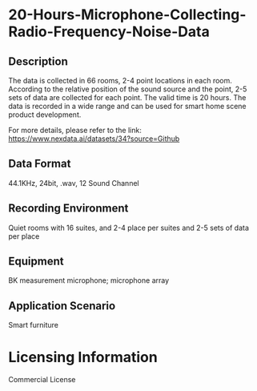 # 20-Hours-Microphone-Collecting-Radio-Frequency-Noise-Data


## Description
The data is collected in 66 rooms, 2-4 point locations in each room. According to the relative position of the sound source and the point, 2-5 sets of data are collected for each point. The valid time is 20 hours. The data is recorded in a wide range and can be used for smart home scene product development.

For more details, please refer to the link: https://www.nexdata.ai/datasets/34?source=Github


## Data Format
44.1KHz, 24bit, .wav, 12 Sound Channel

## Recording Environment
Quiet rooms with 16 suites, and 2-4 place per suites and 2-5 sets of data per place

## Equipment
BK measurement microphone; microphone array

## Application Scenario
Smart furniture

# Licensing Information
Commercial License
